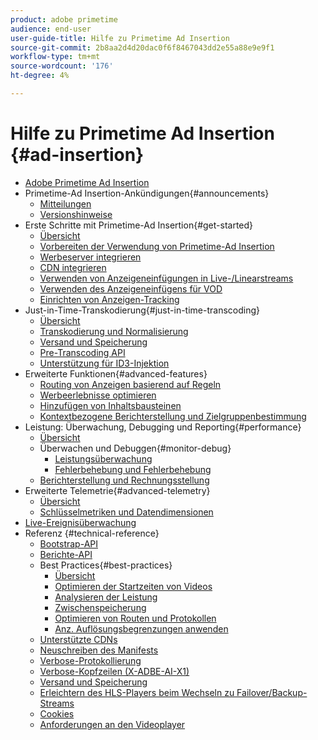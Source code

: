 ```yaml
---
product: adobe primetime
audience: end-user
user-guide-title: Hilfe zu Primetime Ad Insertion
source-git-commit: 2b8aa2d4d20dac0f6f8467043dd2e55a88e9e9f1
workflow-type: tm+mt
source-wordcount: '176'
ht-degree: 4%

---
```



# Hilfe zu Primetime Ad Insertion {#ad-insertion}

+ [Adobe Primetime Ad Insertion](home.md)
+ Primetime-Ad Insertion-Ankündigungen{#announcements}
   + [Mitteilungen](announcements/overview.md)
   + [Versionshinweise](https://experienceleague.adobe.com/docs/primetime/release-notes/ptai/ptai-22x-release-notes.html)
+ Erste Schritte mit Primetime-Ad Insertion{#get-started}
   + [Übersicht](getting-started/get-started-overview.md)
   + [Vorbereiten der Verwendung von Primetime-Ad Insertion](getting-started/setup-ptai.md)
   + [Werbeserver integrieren](getting-started/integrate-ad-server.md)
   + [CDN integrieren](getting-started/integrate-cdn.md)
   + [Verwenden von Anzeigeneinfügungen in Live-/Linearstreams](getting-started/ad-insertion-live-linear-stream.md)
   + [Verwenden des Anzeigeneinfügens für VOD](getting-started/ad-insertion-vod.md)
   + [Einrichten von Anzeigen-Tracking](getting-started/set-up-ad-tracking.md)
+ Just-in-Time-Transkodierung{#just-in-time-transcoding}
   + [Übersicht](just-in-time-transcoding/jit-transcoding-overview.md)
   + [Transkodierung und Normalisierung](just-in-time-transcoding/transcoding-and-normalization.md)
   + [Versand und Speicherung](https://experienceleague.adobe.com/docs/primetime/ad-insertion/technical-reference/delivery-and-storage.html)
   + [Pre-Transcoding API](just-in-time-transcoding/pre-transcoding-api.md)
   + [Unterstützung für ID3-Injektion](just-in-time-transcoding/id3-injection-support.md)
+ Erweiterte Funktionen{#advanced-features}
   + [Routing von Anzeigen basierend auf Regeln](advanced-features/route-ads-based-on-rules.md)
   + [Werbeerlebnisse optimieren](advanced-features/optimize-ad-experiences.md)
   + [Hinzufügen von Inhaltsbausteinen](advanced-features/add-content-bumpers.md)
   + [Kontextbezogene Berichterstellung und Zielgruppenbestimmung](advanced-features/contextual-reporting-and-targeting.md)
+ Leistung: Überwachung, Debugging und Reporting{#performance}
   + [Übersicht](performance-monitoring-debugging-reporting/performance-overview.md)
   + Überwachen und Debuggen{#monitor-debug}
      + [Leistungsüberwachung](performance-monitoring-debugging-reporting/performance-monitoring.md)
      + [Fehlerbehebung und Fehlerbehebung](performance-monitoring-debugging-reporting/troubleshoot-and-debug.md)
   + [Berichterstellung und Rechnungsstellung](performance-monitoring-debugging-reporting/reporting-and-billing.md)
+ Erweiterte Telemetrie{#advanced-telemetry}
   + [Übersicht](advanced-telemetry/advanced-telemetry-overview.md)
   + [Schlüsselmetriken und Datendimensionen](advanced-telemetry/key-metrics.md)
+ [Live-Ereignisüberwachung](live-event-monitoring.md)
+ Referenz {#technical-reference}
   + [Bootstrap-API](technical-reference/bootstrap-api.md)
   + [Berichte-API](technical-reference/report-api.md)
   + Best Practices{#best-practices}
      + [Übersicht](best-practices/best-practices-overview.md)
      + [Optimieren der Startzeiten von Videos](best-practices/optimize-video-startup-time.md)
      + [Analysieren der Leistung](best-practices/analyze-performance.md)
      + [Zwischenspeicherung](best-practices/caching.md)
      + [Optimieren von Routen und Protokollen](best-practices/optimize-routes-protocols.md)
      + [Anz. Auflösungsbegrenzungen anwenden](best-practices/apply-ad-resolution-constraints.md)
   + [Unterstützte CDNs](technical-reference/supported-cdns.md)
   + [Neuschreiben des Manifests](technical-reference/manifest-rewriting.md)
   + [Verbose-Protokollierung](performance-monitoring-debugging-reporting/verbose-logging.md)
   + [Verbose-Kopfzeilen (X-ADBE-AI-X1)](performance-monitoring-debugging-reporting/debugging-headers.md)
   + [Versand und Speicherung](/help/primetime-ad-insertion/just-in-time-transcoding/delivery-and-storage.md)
   + [Erleichtern des HLS-Players beim Wechseln zu Failover/Backup-Streams](technical-reference/hls-switching-to-failover.md)
   + [Cookies](technical-reference/cookies.md)
   + [Anforderungen an den Videoplayer](technical-reference/video-player-requirements.md)